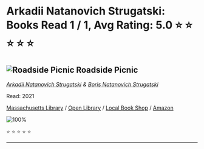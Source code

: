 # Arkadii Natanovich Strugatski:  Books Read 1 / 1, Avg Rating: 5.0 :star: :star: :star: :star: :star:

## ![Roadside Picnic](https://covers.openlibrary.org/b/id/6752719-M.jpg) Roadside Picnic
*[Arkadii Natanovich Strugatski](../authors/ArkadiiNatanovichStrugatski) & [Boris Natanovich Strugatski](../authors/BorisNatanovichStrugatski)*

Read: 2021

[Massachusetts Library](https://library.minlib.net/search/i=9781399617208) / [Open Library](https://openlibrary.org/isbn/9781399617208) / [Local Book Shop](https://bookshop.org/book/9781399617208) / [Amazon](https://amazon.com/dp/0575093137)

![100%](https://geps.dev/progress/100) 

:star: :star: :star: :star: :star:

---

